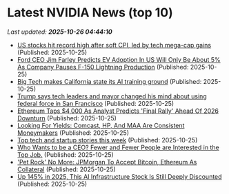 # Latest NVIDIA News (top 10)
_Last updated: **2025-10-26 04:44:10**_

- [US stocks hit record high after soft CPI, led by tech mega-cap gains](https://www.bloomberg.com/news/articles/2025-10-24/s-p-500-rallies-after-soft-cpi-intel-soars-on-healthy-earnings) (Published: 2025-10-25)
- [Ford CEO Jim Farley Predicts EV Adoption In US Will Only Be About 5% As Company Pauses F-150 Lightning Production](https://finance.yahoo.com/news/ford-ceo-jim-farley-predicts-033138695.html) (Published: 2025-10-25)
- [Big Tech makes California state its AI training ground](https://economictimes.indiatimes.com/tech/technology/big-tech-makes-california-state-its-ai-training-ground/articleshow/124798063.cms) (Published: 2025-10-25)
- [Trump says tech leaders and mayor changed his mind about using federal force in San Francisco](https://economictimes.indiatimes.com/tech/technology/trump-says-tech-leaders-and-mayor-changed-his-mind-about-using-federal-force-in-san-francisco/articleshow/124798011.cms) (Published: 2025-10-25)
- [Ethereum Taps $4,000 As Analyst Predicts 'Final Rally' Ahead Of 2026 Downturn](https://finance.yahoo.com/news/ethereum-taps-4-000-analyst-023104967.html) (Published: 2025-10-25)
- [Looking For Yields: Comcast, HP, And MAA Are Consistent Moneymakers](https://finance.yahoo.com/news/looking-yields-comcast-hp-maa-020105281.html) (Published: 2025-10-25)
- [Top tech and startup stories this week](https://economictimes.indiatimes.com/tech/newsletters/ettech-unwrapped/top-tech-and-startup-stories-this-week/articleshow/124797449.cms) (Published: 2025-10-25)
- [Who Wants to be a CEO? Fewer and Fewer People are Interested in the Top Job.](https://www.thestreet.com/latest-news/who-wants-to-be-a-ceo-fewer-and-fewer-people-are-interested-in-the-top-job) (Published: 2025-10-25)
- ['Pet Rock' No More: JPMorgan To Accept Bitcoin, Ethereum As Collateral](https://finance.yahoo.com/news/pet-rock-no-more-jpmorgan-013104388.html) (Published: 2025-10-25)
- [Up 145% in 2025, This AI Infrastructure Stock Is Still Deeply Discounted](https://biztoc.com/x/d97047c0ff48ccc0) (Published: 2025-10-25)
